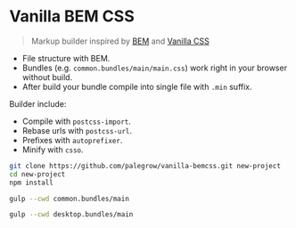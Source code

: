 # Vanilla BEM CSS

> Markup builder inspired by [BEM](https://bem.info) and [Vanilla CSS](https://pitercss.ru/8/pres/vanilla-css/)

* File structure with BEM.
* Bundles (e.g. `common.bundles/main/main.css`) work right in your browser without build.
* After build your bundle compile into single file with `.min` suffix.

Builder include:

* Compile with `postcss-import`.
* Rebase urls with `postcss-url`.
* Prefixes with `autoprefixer`.
* Minify with `csso`.


```sh
git clone https://github.com/palegrow/vanilla-bemcss.git new-project
cd new-project
npm install

gulp --cwd common.bundles/main

gulp --cwd desktop.bundles/main
```
